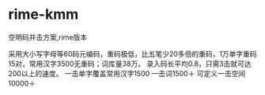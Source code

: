 # rime-kmm
空明码并击方案,rime版本

采用大小写字母等60码元编码，重码极低，比五笔少20多倍的重码，1万单字重码15对，常用汉字3500无重码；词库量38万。
录入码长平均0.8，只需3击就可达200以上的速度。
一击单字覆盖常用汉字1500 
一击词1500＋ 
可定义一击空间10000＋ 
